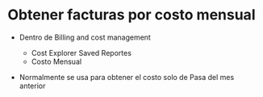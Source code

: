# Obtener facturas por costo mensual
- Dentro de Billing and cost management
  - Cost Explorer Saved Reportes
  - Costo Mensual

- Normalmente se usa para obtener el costo solo de Pasa del mes anterior
